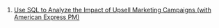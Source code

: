 1. [Use SQL to Analyze the Impact of Upsell Marketing Campaigns (with American Express PM) ](https://youtu.be/OEACt1TBy-o)